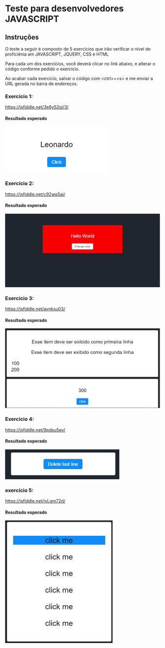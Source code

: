 # Teste para desenvolvedores JAVASCRIPT
## Instruções
O teste a seguir é composto de 5 exercícios que irão verificar o nível de proficiênia am JAVASCRIPT, JQUERY, CSS e HTML

Para cada um dos exercícios, você deverá clicar no link abaixo, e alterar o código conforme pedido o exercício.

Ao acabar cada exercício, salvar o código com &lt;ctrl&gt;+&lt;s&gt; e me enviar a URL gerada no barra de endereços.

### Exercício 1:
https://jsfiddle.net/3e6y52qj/3/
#### Resultado esperado
![Exercicio 1](./Exercicio1.PNG)

### Exercício 2:
https://jsfiddle.net/c92wq5aj/
#### Resultado esperado
![Exercicio 2](./Exercicio2.PNG)

### Exercício 3:
https://jsfiddle.net/aynksu03/
#### Resultado esperado
![Exercicio 3](./exercicio3.PNG)

### Exercicio 4:
https://jsfiddle.net/9pdsu5ey/
#### Resultado esperado
![Exercicio 4](./exercicio4.PNG)

### exercício 5:
https://jsfiddle.net/jvLgm72d/
#### Resultado esperado
![Exercicio 5](./exercicio5.PNG)

